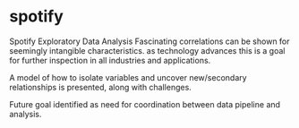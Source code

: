 # spotify
Spotify Exploratory Data Analysis
Fascinating correlations can be shown for seemingly intangible characteristics. as technology advances this is a goal for further inspection in all industries and applications.

A model of how to isolate variables and uncover new/secondary relationships is presented, along with challenges.

Future goal identified as need for coordination between data pipeline and analysis.
